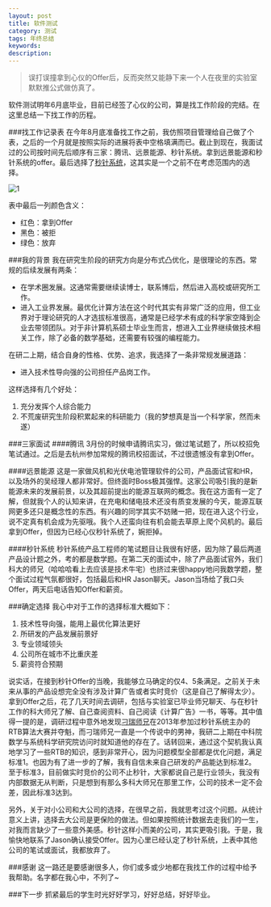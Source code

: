 ```yaml
---
layout: post
title: 软件测试
category: 测试
tags: 年终总结
keywords: 
description: 
---
```

>误打误撞拿到心仪的Offer后，反而突然又能静下来一个人在夜里的实验室默默推公式做仿真了。

软件测试明年6月底毕业，目前已经签了心仪的公司，算是找工作阶段的完结。在这里总结一下找工作的历程。

###找工作记录表
在今年8月底准备找工作之前，我仿照项目管理给自己做了个表，之后的一个月就是按照实际的进展将表中空格填满而已。截止到现在，我面试过的公司按时间先后顺序有三家：腾讯、远景能源、秒针系统。拿到远景能源和秒针系统的offer。最后选择了[秒针系统](http://www.miaozhen.com/)，这其实是一个之前不在考虑范围内的选择。

![1](http://7xnp1z.com1.z0.glb.clouddn.com/jobs.png)

表中最后一列颜色含义：

- 红色：拿到Offer
- 黑色：被拒
- 绿色：放弃

###我的背景
我在研究生阶段的研究方向是分布式凸优化，是很理论的东西。常规的后续发展有两条：

- 在学术圈发展。这通常需要继续读博士，联系博后，然后进入高校或研究所工作。
- 进入工业界发展。最优化计算方法在这个时代其实有非常广泛的应用，但工业界对于理论研究的人才选拔标准很高，通常是已经学术有成的科学家空降到企业去带领团队。对于非计算机系硕士毕业生而言，想进入工业界继续做技术相关工作，除了必备的数学基础，还需要有较强的编程能力。

在研二上期，结合自身的性格、优势、追求，我选择了一条非常规发展道路：

- 进入技术性导向强的公司担任产品岗工作。

这样选择有几个好处：

1. 充分发挥个人综合能力
2. 不荒废研究生阶段积累起来的科研能力（我的梦想真是当一个科学家，然而未遂）

###三家面试
####腾讯
3月份的时候申请腾讯实习，做过笔试题了，所以校招免笔试通过。之后是去杭州参加常规的腾讯校招面试，不过很遗憾没有拿到Offer。

####远景能源
这是一家做风机和光伏电池管理软件的公司，产品面试官和HR，以及场外的吴经理人都非常好。但终面时Boss极其强悍。这家公司吸引我的是新能源未来的发展前景，以及其超前提出的能源互联网的概念。我在这方面有一定了解，但就我个人的认知来讲，在充电和储电技术还没有质变发展的今天，能源互联网更多还只是概念性的东西。有兴趣的同学其实不妨赌一把，现在进入这个行业，说不定真有机会成为先驱哦。我个人还蛮向往有机会能去草原上爬个风机的。最后拿到Offer，但因为已经心仪秒针系统了，婉拒掉。

####秒针系统
秒针系统产品工程师的笔试题目让我很有好感，因为除了最后两道产品设计题之外，考的都是数学题。在第二天的面试中，除了产品面试官外，我们科大的师兄（哈哈哈看上去应该是技术牛宅）也挤过来很happy地问我数学题，整个面试过程气氛都很好，包括最后和HR Jason聊天。Jason当场给了我口头Offer，两天后电话告知Offer和薪资。

###确定选择
我心中对于工作的选择标准大概如下：

1. 技术性导向强，能用上最优化算法更好
2. 所研发的产品发展前景好
3. 专业领域领头
4. 公司所在城市不比重庆差
5. 薪资符合预期

说实话，在接到秒针Offer的当晚，我能够立马确定的仅4、5条满足。之前关于未来从事的产品设想完全没有涉及计算广告或者实时竞价（这是自己了解得太少）。拿到Offer之后，花了几天时间去调研，包括与实验室已毕业师兄聊天、与在秒针工作的科大师兄了解、自己查阅资料、自己阅读《计算广告》一书，等等。其中值得一提的是，调研过程中意外地发现[刁瑞师兄](http://diaorui.net/)在2013年参加过秒针系统主办的RTB算法大赛并夺魁，而刁瑞师兄一直是一个传说中的男神，我研二上期在中科院数学与系统科学研究院访问时就知道他的存在了。话转回来，通过这个契机我认真地学习了一些RTB的知识，感到非常开心，因为问题模型全部都是优化问题，满足标准1。也因为有了进一步的了解，我有自信未来自己研发的产品能达到标准2。至于标准3，目前做实时竞价的公司不止秒针，大家都说自己是行业领头，我没有内部数据无从判断，只是想到有那么多科大师兄在那里工作，公司的技术一定不会差，因此标准3达到。

另外，关于对小公司和大公司的选择，在很早之前，我就思考过这个问题。从统计意义上讲，选择去大公司是更保险的做法。但如果按照统计数据去走我们的一生，对我而言缺少了一些意外美感。秒针这样小而美的公司，其实更吸引我。于是，我愉快地联系了Jason确认接受Offer。因为心里已经认定了秒针系统，上表中其他公司的笔试或面试，我都放弃了。

###感谢
这一路还是要感谢很多人，你们或多或少地都在我找工作的过程中给予我帮助。名字都在我心中，不列了~

###下一步
抓紧最后的学生时光好好学习，好好总结，好好毕业。







